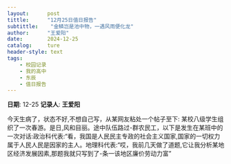 ```yaml
---
layout:      post
tittle:      "12月25日值日报告"
subtittle:    "金鳞岂是池中物，一遇风雨便化龙"
author:      "王爱阳"
date:        2024-12-25
catalog:     ture
header-style: text
tags: 
    - 校园记录
    - 我的高中
    - 东辰
    - 值日报告
---
```


**日期**: 12-25
**记录人**: **王爱阳**

今天生病了，状态不好,不想自己写，从某网友粘处一个帖子至下:
某校八级学生组织了一次春游。是日,风和目丽。途中队伍路过-群农民工，以下是发生在某班中的一次对话:政治科代表:“看，我国是人民民主专政的社会主义国家,国家的一切权力属于人民人民是因家的主人。地理科代表:“哎，我前几天做了道题,它让我分析某地区经济发展因素,那题我就只写到了-条一该地区廉价劳动力富”
